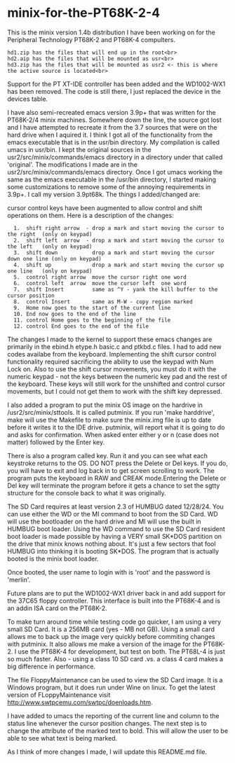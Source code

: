 # minix-for-the-PT68K-2-4
This is the minix version 1.4b distribution I have been working on for the Peripheral Technology PT68K-2 and PT68K-4 compulters.

    hd1.zip has the files that will end up in the root<br>
    hd2.aip has the files that will be mounted as usr<br>
    hd3.zip has the files that will be mounted as usr2 <- this is where the active source is located<br>

Support for the PT XT-IDE controller has been added and the WD1002-WX1 has been removed. The code is still there, I just replaced the device in the devices table.

I have also semi-recreated emacs version 3.9p+ that was written for the PT68K-2/4 minix machines. Somewhere down the line, the source got lost and I have attempted to recreate it from the 3.7 sources that were on the hard drive when I aquired it. I think I got all of the functionality from the emacs executable that is in the usr/bin directory. My compilation is called umacs in usr/bin. I kept the original sources in the usr2/src/minix/commands/emacs directory in a directory under that called 'original'. The modifications I made are in the usr2/src/minix/commands/emacs directory. Once I got umacs working the same as the emacs executable in the /usr/bin directory, I started making some customizations to remove some of the annoying requirements in 3.9p+. I call my version 3.9pt68k. The things I added/changed are:

  cursor control keys have been augmented to allow control and shift operations on them. Here is a description of the changes:

      1.  shift right arrow  - drop a mark and start moving the cursor to the right  (only on keypad)
      2.  shift left  arrow  - drop a mark and start moving the cursor to the left   (only on keypad)
      3.  shift down           drop a mark and start moving the cursor down one line (only on keypad)
      4.  shift up             drop a mark and start moving the cursor up one line   (only on keypad)
      5.  control right arrow  move the cursor right one word
      6.  control left  arrow  move the cursor left  one word
      7.  shift Insert         same as ^Y - yank the kill buffer to the cursor position
      8.  control Insert       same as M-W - copy region marked
      9.  Home now goes to the start of the current line
      10. End now goes to the end of the line
      11. control Home goes to the beginning of the file
      12. control End goes to the end of the file

The changes I made to the kernel to support these emacs changes are primarily in the ebind.h etype.h basic.c and ptkbd.c files. I had to add new codes availabe from the keyboard. Implementing the shift cursor control functionality required sacrificing the ability to use the keypad with Num Lock on. Also to use the shift cursor movements, you must do it with the numeric keypad - not the keys between the numeric key pad and the rest of the keyboard. These keys will still work for the unshifted and control cursor movements, but I could not get them to work with the shift key depressed.

I also added a program to put the minix OS image on the hardrive in /usr2/src/minix/sttools. It is called putminix. If you run 'make harddrive', make will use the Makefile to make sure the minix.img file is up to date before it writes it to the IDE drive. putminix, will report what it is going to do and asks for confirmation. When asked enter either y or n (case does not matter) followed by the Enter key.

There is also a program called key. Run it and you can see what each keystroke returns to the OS. DO NOT press the Delete or Del keys. If you do, you will have to exit and log back in to get screen scrolling to work. The program puts the keyboard in RAW and CREAK mode.Entering the Delete or Del key will terminate the program before it gets a chance to set the sgtty structure for the console back to what it was originally.

The SD Card requires at least version 2.3 of HUMBUG dated 12/28/24. You can use either the WD or the MI command to boot from the SD Card. WD will use the bootloader on the hard drive and MI will use the built in HUMBUG boot loader. Using the WD command to use the SD Card resident boot loader is made possible by having a VERY small SK\*DOS partition on the drive that minix knows nothing about. It's just a few sectors that fool HUMBUG into thinking it is booting SK\*DOS. The program that is actually booted is the minix boot loader.

Once booted, the user name to login with is 'root' and the password is 'merlin'.

Future plans are to put the WD1002-WX1 driver back in and add support for the 37C65 floppy controller. This interface is built into the PT68K-4 and is an addin ISA card on the PT68K-2. 

To make turn around time while testing code go quicker, I am using a very small SD Card. It is a 256MB card (yes - MB not GB). Using a small card allows me to back up the image very quickly before commiting changes with putminix. It also allows me make a version of the image for the PT68K-2. I use the PT68K-4 for development, but test on both. The PT68L-4 is just so much faster. Also - using a class 10 SD card .vs. a class 4 card makes a big difference in performance.

The file FloppyMaintenance can be used to view the SD Card image. It is a Windows program, but it does run under Wine on linux. To get the latest version of FLoppyMaintenance visit http://www.swtpcemu.com/swtpc/doenloads.htm.

I have added to umacs the reporting of the current line and column to the status line whenever the cursor position changes. The next step is to change the attribute of the marked text to bold. This will allow the user to be able to see what text is being marked.

As I think of more changes I made, I will update this README.md file.
